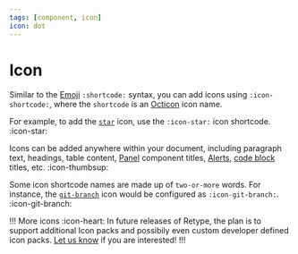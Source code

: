```yaml
---
tags: [component, icon]
icon: dot
---
```

# Icon

Similar to the [Emoji](emoji.md) `:shortcode:` syntax, you can add icons using `:icon-shortcode:`, where the `shortcode` is an [Octicon](https://primer.github.io/octicons/) icon name.

For example, to add the [`star`](https://primer.github.io/octicons/star-24) icon, use the `:icon-star:` icon shortcode. :icon-star:

Icons can be added anywhere within your document, including paragraph text, headings, table content, [Panel](panel.md) component titles, [Alerts](alert.md), [code block](code-block.md) titles, etc. :icon-thumbsup:

Some icon shortcode names are made up of `two-or-more` words. For instance, the [`git-branch`](https://primer.github.io/octicons/git-branch-24) icon would be configured as `:icon-git-branch:`. :icon-git-branch:

!!! More icons :icon-heart:
In future releases of Retype, the plan is to support additional Icon packs and possibily even custom developer defined icon packs. [Let us know](https://github.com/retypeapp/retype/discussions) if you are interested!
!!!
